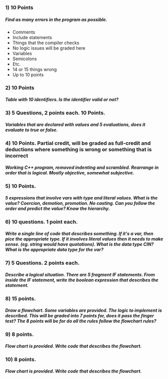 ### 1) 10 Points

##### Find as many errors in the program as possible.

-   Comments
-   Include statements
-   Things that the compiler checks
-   No logic issues will be graded here
-   Variables
-   Semicolons
-   Etc.
-   14 or 15 things wrong
-   Up to 10 points

### 2) 10 Points

##### Table with 10 identifiers. Is the identifier valid or not?

### 3) 5 Questions, 2 points each. 10 Points.

##### Variables that are declared with values and 5 evaluations, does it evaluate to true or false.

### 4) 10 Points. Partial credit, will be graded as full-credit and deductions where something is wrong or something that is incorrect

##### Working C++ program, removed indenting and scrambled. Rearrange in order that is logical. Mostly objective, somewhat subjective.

### 5) 10 Points.

##### 5 expressions that involve vars with type and literal values. What is the value? Coercion, demotion, promotion. No casting. Can you follow the order and predict the value? Know the hierarchy.

### 6) 10 questions. 1 point each.

##### Write a single line of code that describes something. If it's a var, then pice the appropriate type. If it involves literal values then it needs to make sense. (eg. string would have quotations). What is the data type CIN? What is the appropriate data type for the var?

### 7) 5 Questions. 2 points each.

##### Describe a logical situation. There are 5 fragment IF statements. From inside the IF statement, write the boolean expression that describes the statement.

### 8) 15 points.

##### Draw a flowchart. Some variables are provided. The logic to implement is described. This will be graded into 7 points for, does it pass the finger test? The 8 points will be for do all the rules follow the flowchart rules?

### 9) 8 points.

##### Flow chart is provided. Write code that describes the flowchart.

### 10) 8 points.

##### Flow chart is provided. Write code that describes the flowchart.
